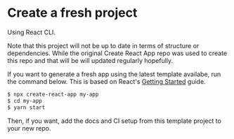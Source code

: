 # Create a fresh project

Using React CLI.

Note that this project will not be up to date in terms of structure or dependencies. While the original Create React App repo was used to create this repo and that will be will updated regularly hopefully.

If you want to generate a fresh app using the latest template availabe, run the command below. This is based on React's [Getting Started](https://create-react-app.dev/docs/getting-started/) guide.

```sh
$ npx create-react-app my-app
$ cd my-app
$ yarn start
```

Then, if you want, add the docs and CI setup from this template project to your new repo.
